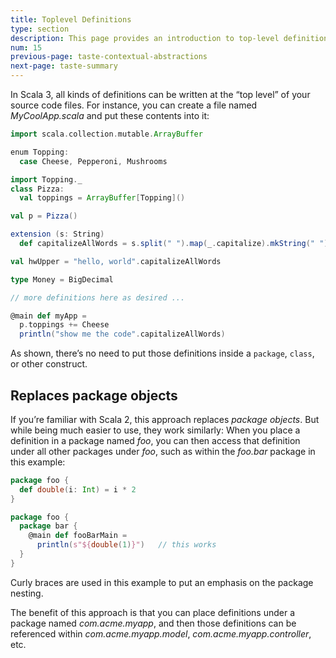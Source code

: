 ```yaml
---
title: Toplevel Definitions
type: section
description: This page provides an introduction to top-level definitions in Scala 3
num: 15
previous-page: taste-contextual-abstractions
next-page: taste-summary
---
```



In Scala 3, all kinds of definitions can be written at the “top level” of your source code files. For instance, you can create a file named *MyCoolApp.scala* and put these contents into it:

```scala
import scala.collection.mutable.ArrayBuffer

enum Topping:
  case Cheese, Pepperoni, Mushrooms

import Topping._
class Pizza:
  val toppings = ArrayBuffer[Topping]()

val p = Pizza()

extension (s: String)
  def capitalizeAllWords = s.split(" ").map(_.capitalize).mkString(" ")

val hwUpper = "hello, world".capitalizeAllWords

type Money = BigDecimal

// more definitions here as desired ...

@main def myApp =
  p.toppings += Cheese
  println("show me the code".capitalizeAllWords)
```

As shown, there’s no need to put those definitions inside a `package`, `class`, or other construct.


## Replaces package objects

If you’re familiar with Scala 2, this approach replaces *package objects*. But while being much easier to use, they work similarly: When you place a definition in a package named *foo*, you can then access that definition under all other packages under *foo*, such as within the *foo.bar* package in this example:

```scala
package foo {
  def double(i: Int) = i * 2
}

package foo {
  package bar {
    @main def fooBarMain =
      println(s"${double(1)}")   // this works
  }
}
```

Curly braces are used in this example to put an emphasis on the package nesting.

The benefit of this approach is that you can place definitions under a package named *com.acme.myapp*, and then those definitions can be referenced within *com.acme.myapp.model*, *com.acme.myapp.controller*, etc.


